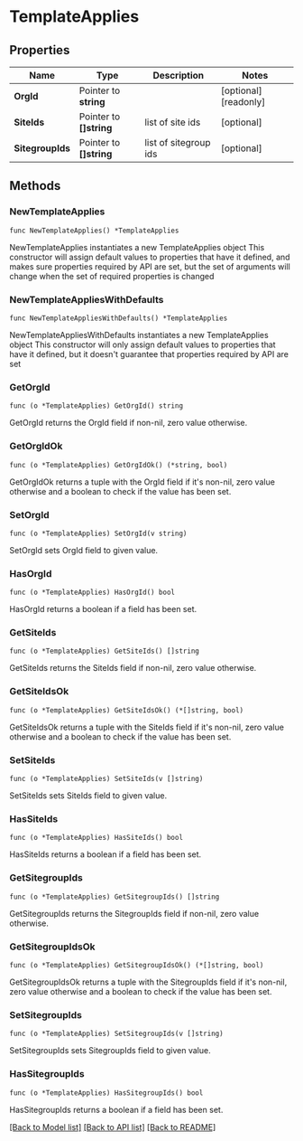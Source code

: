 # TemplateApplies

## Properties

Name | Type | Description | Notes
------------ | ------------- | ------------- | -------------
**OrgId** | Pointer to **string** |  | [optional] [readonly] 
**SiteIds** | Pointer to **[]string** | list of site ids | [optional] 
**SitegroupIds** | Pointer to **[]string** | list of sitegroup ids | [optional] 

## Methods

### NewTemplateApplies

`func NewTemplateApplies() *TemplateApplies`

NewTemplateApplies instantiates a new TemplateApplies object
This constructor will assign default values to properties that have it defined,
and makes sure properties required by API are set, but the set of arguments
will change when the set of required properties is changed

### NewTemplateAppliesWithDefaults

`func NewTemplateAppliesWithDefaults() *TemplateApplies`

NewTemplateAppliesWithDefaults instantiates a new TemplateApplies object
This constructor will only assign default values to properties that have it defined,
but it doesn't guarantee that properties required by API are set

### GetOrgId

`func (o *TemplateApplies) GetOrgId() string`

GetOrgId returns the OrgId field if non-nil, zero value otherwise.

### GetOrgIdOk

`func (o *TemplateApplies) GetOrgIdOk() (*string, bool)`

GetOrgIdOk returns a tuple with the OrgId field if it's non-nil, zero value otherwise
and a boolean to check if the value has been set.

### SetOrgId

`func (o *TemplateApplies) SetOrgId(v string)`

SetOrgId sets OrgId field to given value.

### HasOrgId

`func (o *TemplateApplies) HasOrgId() bool`

HasOrgId returns a boolean if a field has been set.

### GetSiteIds

`func (o *TemplateApplies) GetSiteIds() []string`

GetSiteIds returns the SiteIds field if non-nil, zero value otherwise.

### GetSiteIdsOk

`func (o *TemplateApplies) GetSiteIdsOk() (*[]string, bool)`

GetSiteIdsOk returns a tuple with the SiteIds field if it's non-nil, zero value otherwise
and a boolean to check if the value has been set.

### SetSiteIds

`func (o *TemplateApplies) SetSiteIds(v []string)`

SetSiteIds sets SiteIds field to given value.

### HasSiteIds

`func (o *TemplateApplies) HasSiteIds() bool`

HasSiteIds returns a boolean if a field has been set.

### GetSitegroupIds

`func (o *TemplateApplies) GetSitegroupIds() []string`

GetSitegroupIds returns the SitegroupIds field if non-nil, zero value otherwise.

### GetSitegroupIdsOk

`func (o *TemplateApplies) GetSitegroupIdsOk() (*[]string, bool)`

GetSitegroupIdsOk returns a tuple with the SitegroupIds field if it's non-nil, zero value otherwise
and a boolean to check if the value has been set.

### SetSitegroupIds

`func (o *TemplateApplies) SetSitegroupIds(v []string)`

SetSitegroupIds sets SitegroupIds field to given value.

### HasSitegroupIds

`func (o *TemplateApplies) HasSitegroupIds() bool`

HasSitegroupIds returns a boolean if a field has been set.


[[Back to Model list]](../README.md#documentation-for-models) [[Back to API list]](../README.md#documentation-for-api-endpoints) [[Back to README]](../README.md)


